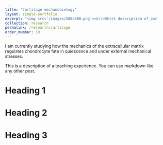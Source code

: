 ```yaml
---
title: "Cartilage mechanobiology"
layout: single-portfolio
excerpt: "<img src='/images/500x300.png'><br/>Short description of portfolio item number 1"
collection: research
permalink: /research/cartilage
order_number: 30
---
```


I am currently studying how the mechanics of the extracellular matrix regulates chondrocyte fate in quiescence and under external mechanical stresses. 

This is a description of a teaching experience. You can use markdown like any other post.

Heading 1
======

Heading 2
======

Heading 3
======


